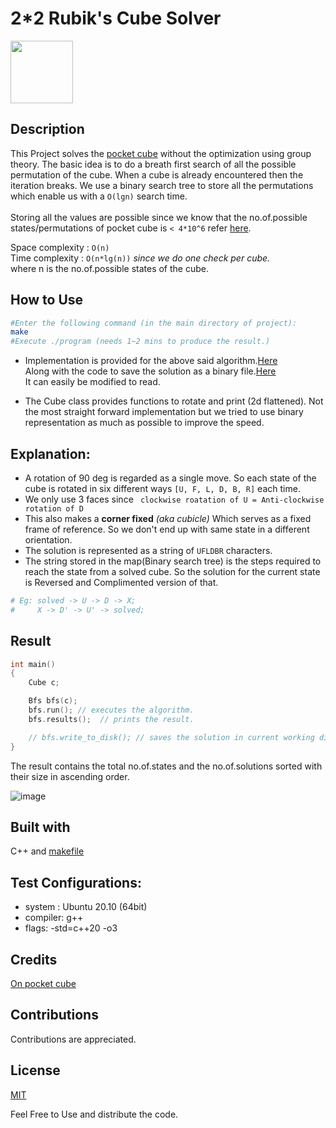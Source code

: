 
# 2*2 Rubik's Cube Solver
<img src="https://github.com/YoMF/shared-assets/blob/142e5537330c71f20f6b26fc9ca3d7a139e0cee7/cube-YOB.png" width=100 height=100/>
  
  
## Description
This Project solves the [pocket cube](https://en.wikipedia.org/wiki/Pocket_Cube) without the optimization using group theory. The basic idea is to do a breath first search of all the possible permutation of the cube. When a cube is already encountered then the iteration breaks. We use a binary search tree to store all the permutations which enable us with a ```O(lgn)``` search time.<br><br>
Storing all the values are possible since we know that the no.of.possible states/permutations of pocket cube is ```< 4*10^6``` refer [here](https://en.wikipedia.org/wiki/Pocket_Cube).

Space complexity : ```O(n)```  
Time complexity : ```O(n*lg(n))``` *since we do one check per cube.*  
where n is the no.of.possible states of the cube.

## How to Use
```bash
#Enter the following command (in the main directory of project):
make
#Execute ./program (needs 1~2 mins to produce the result.)
```


- Implementation is provided for the above said algorithm.[Here](https://github.com/YoMF/2-2-rubiks-cube-solver/blob/b28eb3c36a667b9b180d833b5c99146be831fc3d/main.cpp#L49-L87)   
Along with the code to save the solution as a binary file.[Here](https://github.com/YoMF/2-2-rubiks-cube-solver/blob/b28eb3c36a667b9b180d833b5c99146be831fc3d/main.cpp#L107)<br>It can easily be modified to read.

- The Cube class provides functions to rotate and print (2d flattened). Not the most straight forward implementation but we tried to use binary representation as much as possible to improve the speed.  

## Explanation:  
- A rotation of 90 deg is regarded as a single move. So each state of the cube is rotated in six different ways ```[U, F, L, D, B, R]``` each time.
- We only use 3 faces since ``` clockwise roatation of U = Anti-clockwise rotation of D```
- This also makes a **corner fixed** *(aka cubicle)* Which serves as a fixed frame of reference. So we don't end up with same state in a different orientation.
- The solution is represented as a string of 
```UFLDBR``` characters.
- The string stored in the map(Binary search tree) is the steps required to reach the state from a solved cube. So the solution for the current state is Reversed and Complimented version of that.

```bash
# Eg: solved -> U -> D -> X;
#     X -> D' -> U' -> solved;
```  

## Result
```cpp
int main()
{
    Cube c;

    Bfs bfs(c);
    bfs.run(); // executes the algorithm.
    bfs.results();  // prints the result.

    // bfs.write_to_disk(); // saves the solution in current working directory.
}
```

The result contains the total no.of.states and the no.of.solutions sorted with their size in ascending order.  

![image](https://github.com/YoMF/shared-assets/blob/8680f6fd79cfdbd15f7bd7547964494c7890087d/Screenshot%20from%202021-07-16%2018-15-00.png)

## Built with
C++ and [makefile](https://github.com/YoMF/2-2-rubiks-cube-solver/blob/b28eb3c36a667b9b180d833b5c99146be831fc3d/makefile)

## Test Configurations:
- system :   Ubuntu 20.10 (64bit)  
- compiler:  g++  
- flags:     -std=c++20 -o3  

## Credits
[On pocket cube](https://en.wikipedia.org/wiki/Pocket_Cube)
## Contributions
Contributions are appreciated.

## License
[MIT](https://github.com/YoMF/shared-assets/blob/d87d8748a96b587e84eaa4824520721698065e46/LICENSE)

Feel Free to Use and distribute the code.
